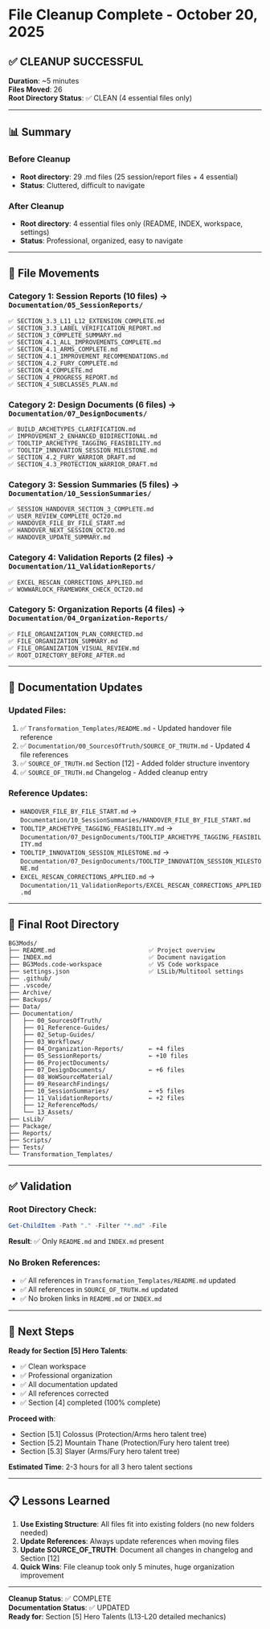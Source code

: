 # File Cleanup Complete - October 20, 2025

## ✅ CLEANUP SUCCESSFUL

**Duration**: ~5 minutes  
**Files Moved**: 26  
**Root Directory Status**: ✅ CLEAN (4 essential files only)

---

## 📊 Summary

### Before Cleanup
- **Root directory**: 29 .md files (25 session/report files + 4 essential)
- **Status**: Cluttered, difficult to navigate

### After Cleanup
- **Root directory**: 4 essential files only (README, INDEX, workspace, settings)
- **Status**: Professional, organized, easy to navigate

---

## 📁 File Movements

### Category 1: Session Reports (10 files) → `Documentation/05_SessionReports/`
```
✅ SECTION_3.3_L11_L12_EXTENSION_COMPLETE.md
✅ SECTION_3.3_LABEL_VERIFICATION_REPORT.md
✅ SECTION_3_COMPLETE_SUMMARY.md
✅ SECTION_4.1_ALL_IMPROVEMENTS_COMPLETE.md
✅ SECTION_4.1_ARMS_COMPLETE.md
✅ SECTION_4.1_IMPROVEMENT_RECOMMENDATIONS.md
✅ SECTION_4.2_FURY_COMPLETE.md
✅ SECTION_4_COMPLETE.md
✅ SECTION_4_PROGRESS_REPORT.md
✅ SECTION_4_SUBCLASSES_PLAN.md
```

### Category 2: Design Documents (6 files) → `Documentation/07_DesignDocuments/`
```
✅ BUILD_ARCHETYPES_CLARIFICATION.md
✅ IMPROVEMENT_2_ENHANCED_BIDIRECTIONAL.md
✅ TOOLTIP_ARCHETYPE_TAGGING_FEASIBILITY.md
✅ TOOLTIP_INNOVATION_SESSION_MILESTONE.md
✅ SECTION_4.2_FURY_WARRIOR_DRAFT.md
✅ SECTION_4.3_PROTECTION_WARRIOR_DRAFT.md
```

### Category 3: Session Summaries (5 files) → `Documentation/10_SessionSummaries/`
```
✅ SESSION_HANDOVER_SECTION_3_COMPLETE.md
✅ USER_REVIEW_COMPLETE_OCT20.md
✅ HANDOVER_FILE_BY_FILE_START.md
✅ HANDOVER_NEXT_SESSION_OCT20.md
✅ HANDOVER_UPDATE_SUMMARY.md
```

### Category 4: Validation Reports (2 files) → `Documentation/11_ValidationReports/`
```
✅ EXCEL_RESCAN_CORRECTIONS_APPLIED.md
✅ WOWWARLOCK_FRAMEWORK_CHECK_OCT20.md
```

### Category 5: Organization Reports (4 files) → `Documentation/04_Organization-Reports/`
```
✅ FILE_ORGANIZATION_PLAN_CORRECTED.md
✅ FILE_ORGANIZATION_SUMMARY.md
✅ FILE_ORGANIZATION_VISUAL_REVIEW.md
✅ ROOT_DIRECTORY_BEFORE_AFTER.md
```

---

## 📝 Documentation Updates

### Updated Files:
1. ✅ `Transformation_Templates/README.md` - Updated handover file reference
2. ✅ `Documentation/00_SourcesOfTruth/SOURCE_OF_TRUTH.md` - Updated 4 file references
3. ✅ `SOURCE_OF_TRUTH.md` Section [12] - Added folder structure inventory
4. ✅ `SOURCE_OF_TRUTH.md` Changelog - Added cleanup entry

### Reference Updates:
- `HANDOVER_FILE_BY_FILE_START.md` → `Documentation/10_SessionSummaries/HANDOVER_FILE_BY_FILE_START.md`
- `TOOLTIP_ARCHETYPE_TAGGING_FEASIBILITY.md` → `Documentation/07_DesignDocuments/TOOLTIP_ARCHETYPE_TAGGING_FEASIBILITY.md`
- `TOOLTIP_INNOVATION_SESSION_MILESTONE.md` → `Documentation/07_DesignDocuments/TOOLTIP_INNOVATION_SESSION_MILESTONE.md`
- `EXCEL_RESCAN_CORRECTIONS_APPLIED.md` → `Documentation/11_ValidationReports/EXCEL_RESCAN_CORRECTIONS_APPLIED.md`

---

## 🎯 Final Root Directory

```
BG3Mods/
├── README.md                          ✅ Project overview
├── INDEX.md                           ✅ Document navigation
├── BG3Mods.code-workspace             ✅ VS Code workspace
├── settings.json                      ✅ LSLib/Multitool settings
├── .github/
├── .vscode/
├── Archive/
├── Backups/
├── Data/
├── Documentation/
│   ├── 00_SourcesOfTruth/
│   ├── 01_Reference-Guides/
│   ├── 02_Setup-Guides/
│   ├── 03_Workflows/
│   ├── 04_Organization-Reports/       ← +4 files
│   ├── 05_SessionReports/             ← +10 files
│   ├── 06_ProjectDocuments/
│   ├── 07_DesignDocuments/            ← +6 files
│   ├── 08_WoWSourceMaterial/
│   ├── 09_ResearchFindings/
│   ├── 10_SessionSummaries/           ← +5 files
│   ├── 11_ValidationReports/          ← +2 files
│   ├── 12_ReferenceMods/
│   └── 13_Assets/
├── LsLib/
├── Package/
├── Reports/
├── Scripts/
├── Tests/
└── Transformation_Templates/
```

---

## ✅ Validation

### Root Directory Check:
```powershell
Get-ChildItem -Path "." -Filter "*.md" -File
```
**Result**: ✅ Only `README.md` and `INDEX.md` present

### No Broken References:
- ✅ All references in `Transformation_Templates/README.md` updated
- ✅ All references in `SOURCE_OF_TRUTH.md` updated
- ✅ No broken links in `README.md` or `INDEX.md`

---

## 🚀 Next Steps

**Ready for Section [5] Hero Talents**:
- ✅ Clean workspace
- ✅ Professional organization
- ✅ All documentation updated
- ✅ All references corrected
- ✅ Section [4] completed (100% complete)

**Proceed with**:
- Section [5.1] Colossus (Protection/Arms hero talent tree)
- Section [5.2] Mountain Thane (Protection/Fury hero talent tree)
- Section [5.3] Slayer (Arms/Fury hero talent tree)

**Estimated Time**: 2-3 hours for all 3 hero talent sections

---

## 📋 Lessons Learned

1. **Use Existing Structure**: All files fit into existing folders (no new folders needed)
2. **Update References**: Always update references when moving files
3. **Update SOURCE_OF_TRUTH**: Document all changes in changelog and Section [12]
4. **Quick Wins**: File cleanup took only 5 minutes, huge organization improvement

---

**Cleanup Status**: ✅ COMPLETE  
**Documentation Status**: ✅ UPDATED  
**Ready for**: Section [5] Hero Talents (L13-L20 detailed mechanics)
